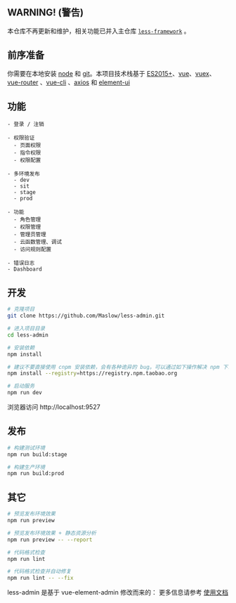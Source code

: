 ## WARNING! (警告)

本仓库不再更新和维护，相关功能已并入主仓库 [`less-framework`](https://github.com/Maslow/less-framework) 。

## 前序准备

你需要在本地安装 [node](http://nodejs.org/) 和 [git](https://git-scm.com/)。本项目技术栈基于 [ES2015+](http://es6.ruanyifeng.com/)、[vue](https://cn.vuejs.org/index.html)、[vuex](https://vuex.vuejs.org/zh-cn/)、[vue-router](https://router.vuejs.org/zh-cn/) 、[vue-cli](https://github.com/vuejs/vue-cli) 、[axios](https://github.com/axios/axios) 和 [element-ui](https://github.com/ElemeFE/element)


## 功能

```
- 登录 / 注销

- 权限验证
  - 页面权限
  - 指令权限
  - 权限配置

- 多环境发布
  - dev
  - sit
  - stage
  - prod

- 功能
  - 角色管理
  - 权限管理
  - 管理员管理
  - 云函数管理、调试
  - 访问规则配置

- 错误日志
- Dashboard
```

## 开发

```bash
# 克隆项目
git clone https://github.com/Maslow/less-admin.git

# 进入项目目录
cd less-admin

# 安装依赖
npm install

# 建议不要直接使用 cnpm 安装依赖，会有各种诡异的 bug。可以通过如下操作解决 npm 下载速度慢的问题
npm install --registry=https://registry.npm.taobao.org

# 启动服务
npm run dev
```

浏览器访问 http://localhost:9527

## 发布

```bash
# 构建测试环境
npm run build:stage

# 构建生产环境
npm run build:prod
```

## 其它

```bash
# 预览发布环境效果
npm run preview

# 预览发布环境效果 + 静态资源分析
npm run preview -- --report

# 代码格式检查
npm run lint

# 代码格式检查并自动修复
npm run lint -- --fix
```

less-admin 是基于 vue-element-admin 修改而来的：
更多信息请参考 [使用文档](https://panjiachen.github.io/vue-element-admin-site/zh/)
